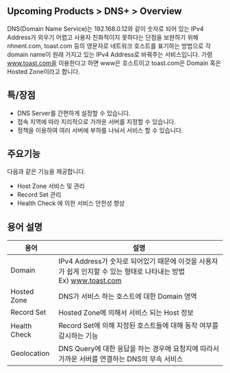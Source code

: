 ## Upcoming Products > DNS+ > Overview

DNS(Domain Name Service)는 192.168.0.12와 같이 숫자로 되어 있는 IPv4 Address가 외우기 어렵고 사용자 친화적이지 못하다는 단점을 보완하기 위해 nhnent.com, toast.com 등의 영문자로 네트워크 호스트를 표기하는 방법으로 각 domain name이 원래 가지고 있는 IPv4 Address로 바꿔주는 서비스입니다.
가령 www.toast.com을 이용한다고 하면 www은 호스트이고 toast.com은 Domain 혹은 Hosted Zone이라고 합니다.

## 특/장점
* DNS Server를 간편하게 설정할 수 있습니다.
* 접속 지역에 따라 지리적으로 가까운 서버를 지정할 수 있습니다.
* 정책을 이용하여 여러 서버에 부하를 나눠서 서비스 할 수 있습니다.

## 주요기능
다음과 같은 기능을 제공합니다.
* Host Zone 서비스 및 관리
* Record Set 관리
* Health Check 에 의한 서비스 안전성 향상

## 용어 설명

| 용어 | 설명 |
|--------------|----|
| Domain       | IPv4 Address가 숫자로 되어있기 때문에 이것을 사용자가 쉽게 인지할 수 있는 형태로 나타내는 방법<br>Ex) www.toast.com|
| Hosted Zone  |DNS가 서비스 하는 호스트에 대한 Domain 영역|
| Record Set   |Hosted Zone에 의해서 서비스 되는 Host 정보|
| Health Check |Record Set에 의해 지정된 호스트들에 대해 동작 여부를 감시하는 기능|
| Geolocation  |DNS Query에 대한 응답을 하는 경우에 요청지에 따라서 가까운 서버를 연결하는 DNS의 부속 서비스|
